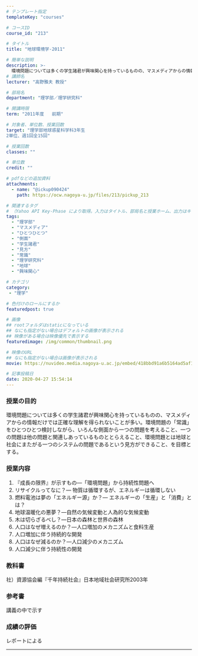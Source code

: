```yaml
---
# テンプレート指定
templateKey: "courses"

# コースID
course_id: "213"

# タイトル
title: "地球環境学-2011"

# 簡単な説明
description: >-
  環境問題については多くの学生諸君が興味関心を持っているものの、マスメディアからの情報だけでは正確な理解を得られないことが多い。環境問題の「常識」をひとつひとつ検討しながら、いろんな側面から一つの問題を考えること、一つの問題は他の問題と関連しあっているものととらえること、環境問題とは地球と社会にまたがる一つのシステムの問題であるという見方ができること、を目標とする。 ....
# 講師名
lecturer: "高野雅夫 教授"

# 部局名
department: "理学部／理学研究科"

# 開講時限
term: "2011年度	前期"

# 対象者、単位数、授業回数
target: "理学部地球惑星科学科3年生
2単位、週1回全15回"

# 授業回数
classes: ""

# 単位数
credit: ""

# pdfなどの追加資料
attachments:
  - name: "@ickup090424" 
    path: https://ocw.nagoya-u.jp/files/213/pickup_213

# 関連するタグ
# （Yahoo API Key-Phase により取得。入力はタイトル、部局名と授業ホーム、出力はキーフレーズ（tags））
tags:
  - "理学部"
  - "マスメディア"
  - "ひとつひとつ"
  - "側面"
  - "学生諸君"
  - "見方"
  - "常識"
  - "理学研究科"
  - "地球"
  - "興味関心"

# カテゴリ
category:
 - "理学"

# 色付けのロールにするか
featuredpost: true

# 画像
## rootフォルダはstaticになっている
## なにも指定がない場合はデフォルトの画像が表示される
## 映像がある場合は映像優先で表示する
featuredimage: /img/common/thumbnail.png

# 映像のURL
## なにも指定がない場合は画像が表示される
movie: https://nuvideo.media.nagoya-u.ac.jp/embed/418bbd91a6b5164ad5af1b893445d399ecd82325

# 記事投稿日
date: 2020-04-27 15:54:14
---
```


### 授業の目的

環境問題については多くの学生諸君が興味関心を持っているものの、マスメディアからの情報だけでは正確な理解を得られないことが多い。環境問題の「常識」をひとつひとつ検討しながら、いろんな側面から一つの問題を考えること、一つの問題は他の問題と関連しあっているものととらえること、環境問題とは地球と社会にまたがる一つのシステムの問題であるという見方ができること、を目標とする。








### 授業内容

1. 『成長の限界』が示すもの—「環境問題」から持続性問題へ
2. リサイクルってなに？— 物質は循環するが、エネルギーは循環しない
3. 燃料電池は夢の「エネルギー源」か？— エネルギーの「生産」と「消費」とは？
4. 地球温暖化の悪夢？—自然の気候変動と人為的な気候変動
5. 木は切らざるべし？—日本の森林と世界の森林
6. 人口はなぜ増えるのか？—人口増加のメカニズムと食料生産
7. 人口増加に伴う持続的な開発
8. 人口はなぜ減るのか？—人口減少のメカニズム
9. 人口減少に伴う持続性の開発

### 教科書

社）資源協会編『千年持続社会』日本地域社会研究所2003年

### 参考書

講義の中で示す











### 成績の評価

レポートによる



-----